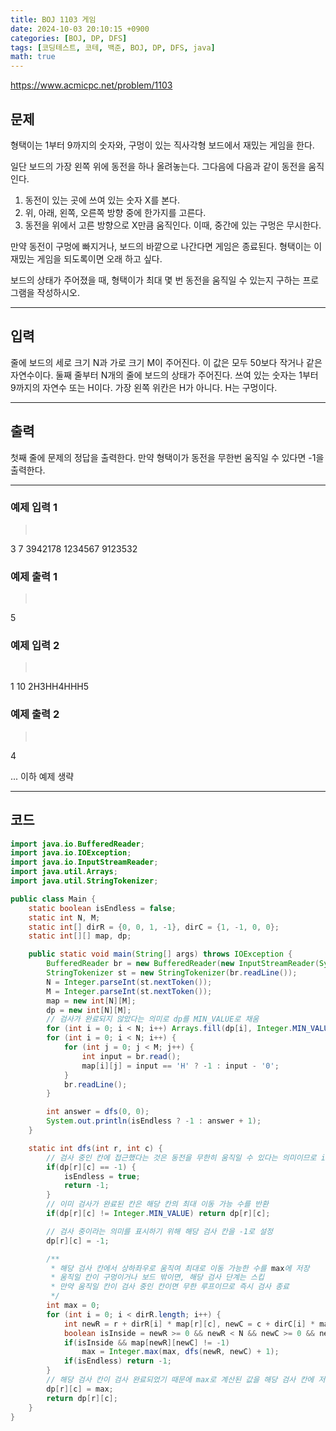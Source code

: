 ```yaml
---
title: BOJ 1103 게임
date: 2024-10-03 20:10:15 +0900
categories: [BOJ, DP, DFS]
tags: [코딩테스트, 코테, 백준, BOJ, DP, DFS, java]
math: true
---
```


<https://www.acmicpc.net/problem/1103>

## 문제
형택이는 1부터 9까지의 숫자와, 구멍이 있는 직사각형 보드에서 재밌는 게임을 한다.

일단 보드의 가장 왼쪽 위에 동전을 하나 올려놓는다. 그다음에 다음과 같이 동전을 움직인다.

1. 동전이 있는 곳에 쓰여 있는 숫자 X를 본다.
2. 위, 아래, 왼쪽, 오른쪽 방향 중에 한가지를 고른다.
3. 동전을 위에서 고른 방향으로 X만큼 움직인다. 이때, 중간에 있는 구멍은 무시한다.

만약 동전이 구멍에 빠지거나, 보드의 바깥으로 나간다면 게임은 종료된다. 형택이는 이 재밌는 게임을 되도록이면 오래 하고 싶다.

보드의 상태가 주어졌을 때, 형택이가 최대 몇 번 동전을 움직일 수 있는지 구하는 프로그램을 작성하시오.

---
## 입력
줄에 보드의 세로 크기 N과 가로 크기 M이 주어진다. 이 값은 모두 50보다 작거나 같은 자연수이다. 둘째 줄부터 N개의 줄에 보드의 상태가 주어진다. 쓰여 있는 숫자는 1부터 9까지의 자연수 또는 H이다. 가장 왼쪽 위칸은 H가 아니다. H는 구멍이다.

---
## 출력
첫째 줄에 문제의 정답을 출력한다. 만약 형택이가 동전을 무한번 움직일 수 있다면 -1을 출력한다.

---
### 예제 입력 1
> <pre>
3 7
3942178
1234567
9123532
> </pre>

### 예제 출력 1
> <pre>
5
> </pre>

### 예제 입력 2
> <pre>
1 10
2H3HH4HHH5
> </pre>

### 예제 출력 2
> <pre>
4
> </pre>

... 이하 예제 생략

---
## 코드

```java
import java.io.BufferedReader;
import java.io.IOException;
import java.io.InputStreamReader;
import java.util.Arrays;
import java.util.StringTokenizer;

public class Main {
    static boolean isEndless = false;
    static int N, M;
    static int[] dirR = {0, 0, 1, -1}, dirC = {1, -1, 0, 0};
    static int[][] map, dp;

    public static void main(String[] args) throws IOException {
        BufferedReader br = new BufferedReader(new InputStreamReader(System.in));
        StringTokenizer st = new StringTokenizer(br.readLine());
        N = Integer.parseInt(st.nextToken());
        M = Integer.parseInt(st.nextToken());
        map = new int[N][M];
        dp = new int[N][M];
        // 검사가 완료되지 않았다는 의미로 dp를 MIN_VALUE로 채움
        for (int i = 0; i < N; i++) Arrays.fill(dp[i], Integer.MIN_VALUE);
        for (int i = 0; i < N; i++) {
            for (int j = 0; j < M; j++) {
                int input = br.read();
                map[i][j] = input == 'H' ? -1 : input - '0';
            }
            br.readLine();
        }

        int answer = dfs(0, 0);
        System.out.println(isEndless ? -1 : answer + 1);
    }

    static int dfs(int r, int c) {
        // 검사 중인 칸에 접근했다는 것은 동전을 무한히 움직일 수 있다는 의미이므로 isEndless 플래그를 true로 설정
        if(dp[r][c] == -1) {
            isEndless = true;
            return -1;
        }
        // 이미 검사가 완료된 칸은 해당 칸의 최대 이동 가능 수를 반환
        if(dp[r][c] != Integer.MIN_VALUE) return dp[r][c];

        // 검사 중이라는 의미를 표시하기 위해 해당 검사 칸을 -1로 설정
        dp[r][c] = -1;

        /**
         * 해당 검사 칸에서 상하좌우로 움직여 최대로 이동 가능한 수를 max에 저장
         * 움직일 칸이 구멍이거나 보드 밖이면, 해당 검사 단계는 스킵
         * 만약 움직일 칸이 검사 중인 칸이면 무한 루프이므로 즉시 검사 종료
         */
        int max = 0;
        for (int i = 0; i < dirR.length; i++) {
            int newR = r + dirR[i] * map[r][c], newC = c + dirC[i] * map[r][c];
            boolean isInside = newR >= 0 && newR < N && newC >= 0 && newC < M;
            if(isInside && map[newR][newC] != -1)
                max = Integer.max(max, dfs(newR, newC) + 1);
            if(isEndless) return -1;
        }
        // 해당 검사 칸이 검사 완료되었기 때문에 max로 계산된 값을 해당 검사 칸에 저장
        dp[r][c] = max;
        return dp[r][c];
    }
}
```
